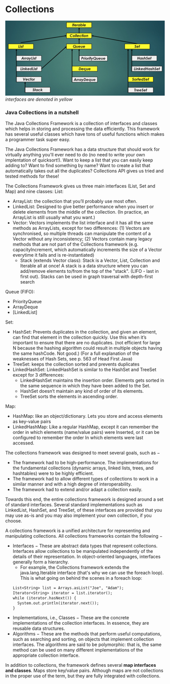 # Collections

![collections](/img/collections.png)
*interfaces are denoted in yellow*

### Java Collections in a nutshell

The Java Collections Framework is a collection of interfaces and classes which helps in storing and processing the data efficiently. This framework has several useful classes which have tons of useful functions which makes a programmer task super easy.

The Java Collections Framework has a data structure that should work for virtually anything you'll ever need to do (no need to write your own implentation of quicksort!). Want to keep a list that you can easily keep adding to? Want to find something by name? Want to create a list that automatically takes out all the duplicates? Collections API gives us tried and tested methods for these!

The Collections Framework gives us three main interfaces (List, Set and Map) and nine classes:
List:
  * ArrayList: the collection that you’ll probably use most often.
  * LinkedList: Designed to give better performance when you insert or delete elements from the middle of the collection. (In practice, an ArrayList is still usually what you want.)
  * Vector: Vectors implements the list interface and it has all the same methods as ArrayLists, except for two differences: (1) Vectors are synchronised, so multiple threads can manipulate the content of a Vector without any inconsistency; (2) Vectors contain many legacy methods that are not part of the Collections framework (e.g. capacityIncrement, which automatically increments the size of a Vector everytime it fails and is re-instantiated)
    * Stack (extends Vector class): Stack is a Vector, List, Collection and Iterable all at once! A stack is a data structure where you can add/remove elements to/from the top of the "stack". (LIFO - last in first out). Stacks can be used in graph traversal with depth-first search

Queue (FIFO):
  * PriorityQueue
  * ArrayDeque
  * [LinkedList]


Set:
  * HashSet: Prevents duplicates in the collection, and given an element, can find that element in the collection quickly. Use this when it’s important to ensure that there are no duplicates. (not efficient for large N because the hashing algorithm could result in multiple objects having the same hashCode. Not good.) (For a full explanation of the weaknesses of Hash Sets, see p. 563 of Head First Java)
  * TreeSet: keeps the collection sorted and prevents duplicates
  * LinkedHashSet: LinkedHashSet is similar to the HashSet and TreeSet except for 3 differences:
    * LinkedHashSet maintains the insertion order. Elements gets sorted in the same sequence in which they have been added to the Set.
    * HashSet doesn’t maintain any kind of order of its elements.
    * TreeSet sorts the elements in ascending order.

Map:
  * HashMap: like an object/dictionary. Lets you store and access elements as key-value pairs
  * LinkedHashMap: Like a regular HashMap, except it can remember the order in which elements (name/value pairs) were Inserted, or it can be configured to remember the order In which elements were last accessed.

The collections framework was designed to meet several goals, such as −
* The framework had to be high-performance. The implementations for the fundamental collections (dynamic arrays, linked lists, trees, and hashtables) were to be highly efficient.
* The framework had to allow different types of collections to work in a similar manner and with a high degree of interoperability.
* The framework had to extend and/or adapt a collection easily.

Towards this end, the entire collections framework is designed around a set of standard interfaces. Several standard implementations such as LinkedList, HashSet, and TreeSet, of these interfaces are provided that you may use as-is and you may also implement your own collection, if you choose.

A collections framework is a unified architecture for representing and manipulating collections. All collections frameworks contain the following −
* Interfaces − These are abstract data types that represent collections. Interfaces allow collections to be manipulated independently of the details of their representation. In object-oriented languages, interfaces generally form a hierarchy.
  * For example, the Collections framework extends the java.lang.Iterable interface (that's why we can use the foreach loop). This is what going on behind the scenes in a foreach loop:
  ```
  List<String> list = Arrays.asList("Joe", "Adam");
  Iterator<String> iterator = list.iterator();
  while (iterator.hasNext()) {
    System.out.println(iterator.next());
  }
  ```
* Implementations, i.e., Classes − These are the concrete implementations of the collection interfaces. In essence, they are reusable data structures.
* Algorithms − These are the methods that perform useful computations, such as searching and sorting, on objects that implement collection interfaces. The algorithms are said to be polymorphic: that is, the same method can be used on many different implementations of the appropriate collection interface.

In addition to collections, the framework defines several **map interfaces and classes**. Maps store key/value pairs. Although maps are not collections in the proper use of the term, but they are fully integrated with collections.
